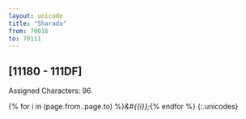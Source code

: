 ```yaml
---
layout: unicode
title: "Sharada"
from: 70016
to: 70111
---
```


## 	[11180 - 111DF]

Assigned Characters: 96

{% for i in (page.from..page.to) %}<i>&#{{i}};</i>{% endfor %}
{:.unicodes}
